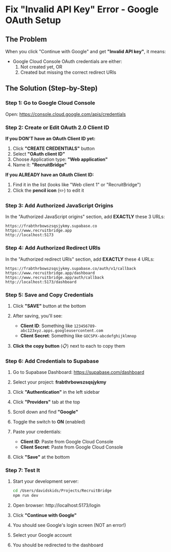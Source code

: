 # Fix "Invalid API Key" Error - Google OAuth Setup

## The Problem
When you click "Continue with Google" and get **"Invalid API key"**, it means:
- Google Cloud Console OAuth credentials are either:
  1. Not created yet, OR
  2. Created but missing the correct redirect URIs

## The Solution (Step-by-Step)

### Step 1: Go to Google Cloud Console
Open: https://console.cloud.google.com/apis/credentials

### Step 2: Create or Edit OAuth 2.0 Client ID

**If you DON'T have an OAuth Client ID yet:**
1. Click **"CREATE CREDENTIALS"** button
2. Select **"OAuth client ID"**
3. Choose Application type: **"Web application"**
4. Name it: **"RecruitBridge"**

**If you ALREADY have an OAuth Client ID:**
1. Find it in the list (looks like "Web client 1" or "RecruitBridge")
2. Click the **pencil icon** (✏️) to edit it

### Step 3: Add Authorized JavaScript Origins

In the "Authorized JavaScript origins" section, add **EXACTLY** these 3 URLs:

```
https://frabthrbowszsqsjykmy.supabase.co
https://www.recruitbridge.app
http://localhost:5173
```

### Step 4: Add Authorized Redirect URIs

In the "Authorized redirect URIs" section, add **EXACTLY** these 4 URLs:

```
https://frabthrbowszsqsjykmy.supabase.co/auth/v1/callback
https://www.recruitbridge.app/dashboard
https://www.recruitbridge.app/auth/callback
http://localhost:5173/dashboard
```

### Step 5: Save and Copy Credentials

1. Click **"SAVE"** button at the bottom

2. After saving, you'll see:
   - **Client ID**: Something like `123456789-abc123xyz.apps.googleusercontent.com`
   - **Client Secret**: Something like `GOCSPX-abcdefghijklmnop`

3. **Click the copy button** (📋) next to each to copy them

### Step 6: Add Credentials to Supabase

1. Go to Supabase Dashboard: https://supabase.com/dashboard

2. Select your project: **frabthrbowszsqsjykmy**

3. Click **"Authentication"** in the left sidebar

4. Click **"Providers"** tab at the top

5. Scroll down and find **"Google"**

6. Toggle the switch to **ON** (enabled)

7. Paste your credentials:
   - **Client ID**: Paste from Google Cloud Console
   - **Client Secret**: Paste from Google Cloud Console

8. Click **"Save"** at the bottom

### Step 7: Test It

1. Start your development server:
   ```bash
   cd /Users/davidskids/Projects/RecruitBridge
   npm run dev
   ```

2. Open browser: http://localhost:5173/login

3. Click **"Continue with Google"**

4. You should see Google's login screen (NOT an error!)

5. Select your Google account

6. You should be redirected to the dashboard
